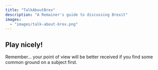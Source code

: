 ```yaml
---
title: "TalkAboutBrex"
description: "A Remainer's guide to discussing Brexit"
images:
  - "images/talk-about-brex.png"
---
```


## Play nicely!

Remember... your point of view will be better received if you find some common ground on a subject first.
